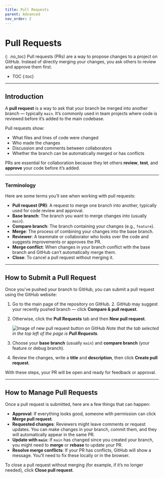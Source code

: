 ```yaml
---
title: Pull Requests
parent: Advanced
nav_order: 2
---
```


# Pull Requests
{: .no_toc}
Pull requests (PRs) are a way to propose changes to a project on GitHub. Instead of directly merging your changes, you ask others to review and approve them first.

- TOC
{:toc}

---

## Introduction

A **pull request** is a way to ask that your branch be merged into another branch — typically `main`. It’s commonly used in team projects where code is reviewed before it’s added to the main codebase.

Pull requests show:
- What files and lines of code were changed
- Who made the changes
- Discussion and comments between collaborators
- Whether the branch can be automatically merged or has conflicts

PRs are essential for collaboration because they let others **review**, **test**, and **approve** your code before it’s added.

---

### Terminology

Here are some terms you’ll see when working with pull requests:

- **Pull request (PR)**: A request to merge one branch into another, typically used for code review and approval.
- **Base branch**: The branch you want to merge changes *into* (usually `main`).
- **Compare branch**: The branch containing your changes (e.g., `feature`).
- **Merge**: The process of combining your changes into the base branch.
- **Reviewer**: A teammate or collaborator who looks over the code and suggests improvements or approves the PR.
- **Merge conflict**: When changes in your branch conflict with the base branch and GitHub can’t automatically merge them.
- **Close**: To cancel a pull request without merging it.

---

## How to Submit a Pull Request
Once you’ve pushed your branch to GitHub, you can submit a pull request using the GitHub website:

1. Go to the main page of the repository on GitHub.
    2. GitHub may suggest your recently pushed branch — click **Compare & pull request**.
3. Otherwise, click the **Pull Requests** tab and then **New pull request**.

    ![Image of new pull request button on GitHub](/guide-to-git/assets/images/pull-request-button.png)
    *Note that the tab selected in the top left of the page is **Pull Requests**.*<br>
4. Choose your **base branch** (usually `main`) and **compare branch** (your feature or debug branch).
5. Review the changes, write a **title** and **description**, then click **Create pull request**.

With these steps, your PR will be open and ready for feedback or approval.

---

## How to Manage Pull Requests

Once a pull request is submitted, here are a few things that can happen:

- **Approval**: If everything looks good, someone with permission can click **Merge pull request**.
- **Requested changes**: Reviewers might leave comments or request updates. You can make changes in your branch, commit them, and they will automatically appear in the same PR.
- **Update with `main`**: If `main` has changed since you created your branch, you might need to **merge** or **rebase** to update your PR.
- **Resolve merge conflicts**: If your PR has conflicts, GitHub will show a message. You’ll need to fix these locally or in the browser.

To close a pull request without merging (for example, if it’s no longer needed), click **Close pull request**.

